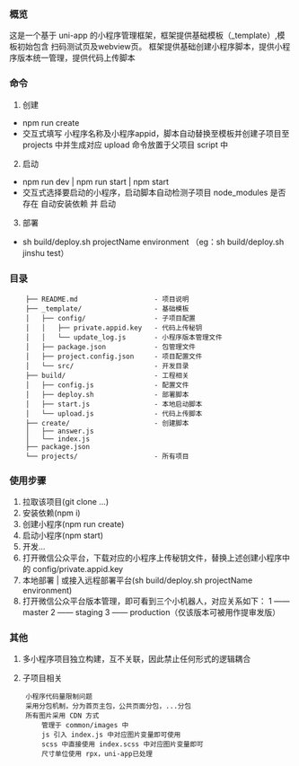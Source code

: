 ### 概览

这是一个基于 uni-app 的小程序管理框架，框架提供基础模板（_template）,模板初始包含 扫码测试页及webview页。
框架提供基础创建小程序脚本，提供小程序版本统一管理，提供代码上传脚本

### 命令

1. 创建

- npm run create
- 交互式填写 小程序名称及小程序appid，脚本自动替换至模板并创建子项目至 projects 中并生成对应 upload 命令放置于父项目 script 中

2. 启动

- npm run dev | npm run start | npm start
- 交互式选择要启动的小程序，启动脚本自动检测子项目 node_modules 是否存在 自动安装依赖 并 启动

3. 部署

- sh build/deploy.sh projectName environment （eg：sh build/deploy.sh jinshu test）

### 目录

```
    ├── README.md                   - 项目说明
    ├── _template/                  - 基础模板
    │   ├── config/                 - 子项目配置
    │   │   ├── private.appid.key   - 代码上传秘钥
    │   │   └── update_log.js       - 小程序版本管理文件
    │   ├── package.json            - 包管理文件
    │   ├── project.config.json     - 项目配置文件
    │   └── src/                    - 开发目录
    ├── build/                      - 工程相关
    │   ├── config.js               - 配置文件
    │   ├── deploy.sh               - 部署脚本
    │   ├── start.js                - 本地启动脚本
    │   └── upload.js               - 代码上传脚本
    ├── create/                     - 创建脚本
    │   ├── answer.js
    │   └── index.js
    ├── package.json
    └── projects/                   - 所有项目
```

### 使用步骤

1. 拉取该项目(git clone ...)  
2. 安装依赖(npm i)
3. 创建小程序(npm run create)
4. 启动小程序(npm start)
5. 开发...
6. 打开微信公众平台，下载对应的小程序上传秘钥文件，替换上述创建小程序中的 config/private.appid.key
7. 本地部署 | 或接入远程部署平台(sh build/deploy.sh projectName environment)
8. 打开微信公众平台版本管理，即可看到三个小机器人，对应关系如下：
    1  —— master
    2  —— staging
    3  —— production（仅该版本可被用作提审发版）

### 其他

1. 多小程序项目独立构建，互不关联，因此禁止任何形式的逻辑耦合

2. 子项目相关

```
    小程序代码量限制问题
    采用分包机制，分为首页主包，公共页面分包，...分包
    所有图片采用 CDN 方式
        管理于 common/images 中
        js 引入 index.js 中对应图片变量即可使用
        scss 中直接使用 index.scss 中对应图片变量即可
        尺寸单位使用 rpx，uni-app已处理
```